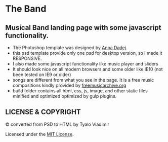 # The Band 


## Musical Band landing page with some javascript functionality.

   - The Photoshop template was designed 
    by  [Anna Dadej](https://www.behance.net/gallery/31968773/The-Band-Free-PSD-Template-for-music-related-websites).
   - this psd template provide only one psd for desktop version,
    so I made it RESPONSIVE. 
   - I also made some javascript functionality like music player and sliders
   - It should look nice on all modern browsers and some older like IE10
     (not been tested on IE9 or older)
   - songs are different from what you see in the page. It is a free music compositions
   kindly provided by [freemusicarchive.org](http://freemusicarchive.org/genre/soundtrack/)
   - build folder contains all html, css, js, image, and other static files
       minified and optimized optimized by gulp plugins.


## LICENSE & COPYRIGHT

© converted from PSD to HTML by Tyalo Vladimir

Licensed under the [MIT License](LICENSE).
